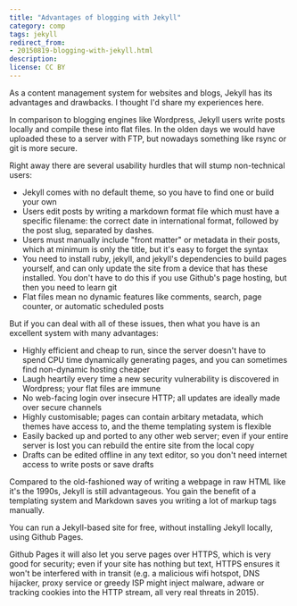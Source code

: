 ```yaml
---
title: "Advantages of blogging with Jekyll"
category: comp
tags: jekyll
redirect_from:
- 20150819-blogging-with-jekyll.html
description: 
license: CC BY
---
```


As a content management system for websites and blogs, Jekyll has its advantages
and drawbacks. I thought I'd share my experiences here.

In comparison to blogging engines like Wordpress, Jekyll users write posts
locally and compile these into flat files. In the olden days we would have
uploaded these to a server with FTP, but nowadays something like rsync or git is
more secure.

Right away there are several usability hurdles that will stump non-technical
users:

* Jekyll comes with no default theme, so you have to find one or build your own
* Users edit posts by writing a markdown format file which must have a specific
filename: the correct date in international format, followed by the post slug,
separated by dashes.
* Users must manually include "front matter" or metadata in their posts, which
at minimum is only the title, but it's easy to forget the syntax
* You need to install ruby, jekyll, and jekyll's dependencies to build pages
yourself, and can only update the site from a device that has these installed.
You don't have to do this if you use Github's page hosting, but then you need to
learn git
* Flat files mean no dynamic features like comments, search, page counter, or
automatic scheduled posts

But if you can deal with all of these issues, then what you have is an excellent
system with many advantages:

* Highly efficient and cheap to run, since the server doesn't have to spend CPU
time dynamically generating pages, and you can sometimes find non-dynamic
hosting cheaper
* Laugh heartily every time a new security vulnerability is discovered in
Wordpress; your flat files are immune
* No web-facing login over insecure HTTP; all updates are ideally made over
secure channels
* Highly customisable; pages can contain arbitary metadata, which themes have
access to, and the theme templating system is flexible
* Easily backed up and ported to any other web server; even if your entire
server is lost you can rebuild the entire site from the local copy
* Drafts can be edited offline in any text editor, so you don't need internet
access to write posts or save drafts

Compared to the old-fashioned way of writing a webpage in raw HTML like it's the
1990s, Jekyll is still advantageous. You gain the benefit of a templating system
and Markdown saves you writing a lot of markup tags manually.

You can run a Jekyll-based site for free, without installing Jekyll locally,
using Github Pages.

Github Pages it will also let you serve pages over HTTPS, which is very
good for security; even if your site has nothing but text, HTTPS ensures it
won't be interfered with in transit (e.g. a malicious wifi hotspot, DNS
hijacker, proxy service or greedy ISP might inject malware, adware or tracking
cookies into the HTTP stream, all very real threats in 2015).
